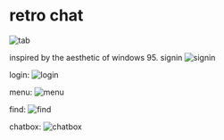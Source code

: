 # retro chat
![tab](https://github.com/user-attachments/assets/35df0df7-77d4-425c-91a7-e831d4d20faa)

inspired by the aesthetic of windows 95.
signin
![signin](https://github.com/user-attachments/assets/a1883aa0-8f17-41b9-942e-3cf210230dd5)

login:
![login](https://github.com/user-attachments/assets/acbf199d-0897-4aae-ab9b-a6d006a5c66f)

menu:
![menu](https://github.com/user-attachments/assets/ed8a3522-59ac-43e2-b404-b2a096cc2939)

find:
![find](https://github.com/user-attachments/assets/8bd8230c-2cb9-4084-bd73-14e2a69b125c)

chatbox:
![chatbox](https://github.com/user-attachments/assets/1f897e55-33c0-4ba5-974e-f76d8be49958)

